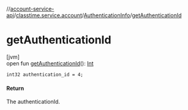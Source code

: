 //[account-service-api](../../../index.md)/[classtime.service.account](../index.md)/[AuthenticationInfo](index.md)/[getAuthenticationId](get-authentication-id.md)

# getAuthenticationId

[jvm]\
open fun [getAuthenticationId](get-authentication-id.md)(): [Int](https://kotlinlang.org/api/latest/jvm/stdlib/kotlin/-int/index.html)

`int32 authentication_id = 4;`

#### Return

The authenticationId.
